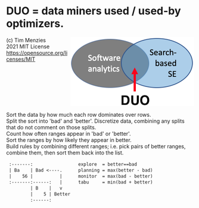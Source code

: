 
# DUO = data miners used / used-by optimizers.

<img align=right src="/etc/img/duo.png">

(c) Tim Menzies    
2021 MIT License     
https://opensource.org/licenses/MIT
<br clear=all>


Sort the data by how much each row dominates over rows.  
Split the sort into 'bad' and 'better'. 
Discretize data, combining any splits that do not 
comment on those splits.  
Count how often ranges appear in 'bad' or 'better'.  
Sort the ranges by how likely they appear in better.  
Build rules by combining different ranges; 
i.e. pick pairs of better ranges, combine them, 
then sort them back into the list.


     :-------:                 explore  = better==bad
     | Ba    | Bad <----.      planning = max(better - bad)
     |    56 |          |      monitor  = max(bad - better)
     :-------:------:   |      tabu     = min(bad + better)
             | B    |   v
             |    5 | Better
             :------:


